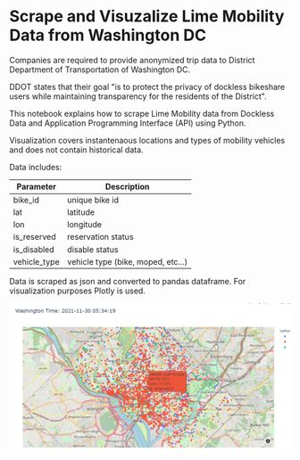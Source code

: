 # Scrape and Visuzalize Lime Mobility Data from Washington DC

Companies are required to provide anonymized trip data to District Department of Transportation of Washington DC.

DDOT states that their goal "is to protect the privacy of dockless bikeshare users while maintaining transparency for the residents of the District".

This notebook explains how to scrape Lime Mobility data from Dockless Data and Application Programming Interface (API) using Python.

Visualization covers instantenaous locations and types of mobility vehicles and does not contain historical data.

Data includes:

Parameter     | Description
------------- | -------------
bike_id       | unique bike id
lat           | latitude
lon	          | longitude
is_reserved	  | reservation status
is_disabled	  | disable status
vehicle_type	| vehicle type (bike, moped, etc...)

Data is scraped as json and converted to pandas dataframe. For visualization purposes Plotly is used. 

![Interactive Visualization Example](vis_example.png)
